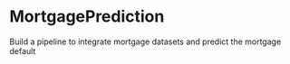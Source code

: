 # MortgagePrediction
Build a pipeline to integrate mortgage datasets and predict the mortgage default
